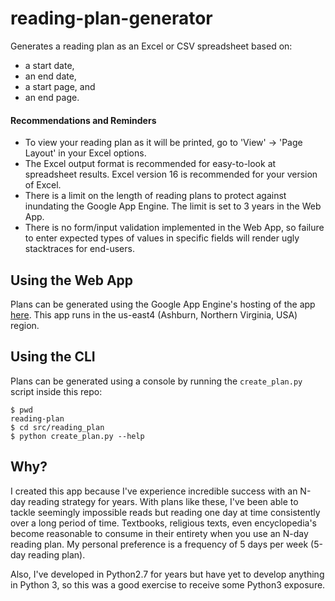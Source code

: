 

# reading-plan-generator
Generates a reading plan as an Excel or CSV spreadsheet based on:
* a start date,
* an end date,
* a start page, and
* an end page.

#### Recommendations and Reminders
* To view your reading plan as it will be printed, go to 'View' -> 'Page Layout' in your Excel options.
* The Excel output format is recommended for easy-to-look at spreadsheet results. Excel version 16 is recommended for your version of Excel.
* There is a limit on the length of reading plans to protect against inundating the Google App Engine.  The limit is set to 3 years in the Web App.
* There is no form/input validation implemented in the Web App, so failure to enter expected types of values in specific fields will render ugly stacktraces for end-users.

## Using the Web App
Plans can be generated using the Google App Engine's hosting of the app [here](https://reading-plan-generator.appspot.com/).
This app runs in the us-east4 (Ashburn, Northern Virginia, USA) region.

## Using the CLI
Plans can be generated using a console by running the `create_plan.py` script inside this repo:
```
$ pwd
reading-plan
$ cd src/reading_plan
$ python create_plan.py --help
```
## Why?
I created this app because I've experience incredible success with an N-day reading strategy for years.  With plans like these, I've been able to tackle seemingly impossible reads but reading one day at time consistently over a long period of time.  Textbooks, religious texts, even encyclopedia's become reasonable to consume in their entirety when you use an N-day reading plan.  My personal preference is a frequency of 5 days per week (5-day reading plan).

Also, I've developed in Python2.7 for years but have yet to develop anything in Python 3, so this was a good exercise to receive some Python3 exposure.
